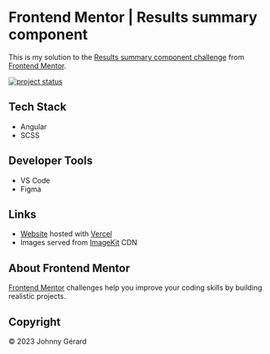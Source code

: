 # Frontend Mentor | Results summary component
This is my solution to the [Results summary component challenge](https://www.frontendmentor.io/challenges/results-summary-component-CE_K6s0maV) from [Frontend Mentor](https://www.frontendmentor.io/).

[![project status](https://img.shields.io/badge/status-work%20in%20progress-red?style=for-the-badge)](https://fem-results-summary-component-jgerard.vercel.app)

## Tech Stack
 - Angular
 - SCSS

## Developer Tools
 - VS Code
 - Figma

## Links
 - [Website](https://fem-results-summary-component-jgerard.vercel.app) hosted with [Vercel](https://vercel.com/)
 - Images served from [ImageKit](https://imagekit.io/) CDN
 <!-- - [Solution]() -->

<!-- ## Scrolling screenshots
### Desktop
![desktop scrolling screenshot](screenshots/screenshot-desktop.webp)
### Tablet
![tablet scrolling screenshot](screenshots/screenshot-tablet.webp)
### Mobile
![mobile scrolling screenshot](screenshots/screenshot-mobile.webp) -->

## About Frontend Mentor
[Frontend Mentor](https://www.frontendmentor.io/) challenges help you improve your coding skills by building realistic projects.

## Copyright
© 2023 Johnny Gérard

